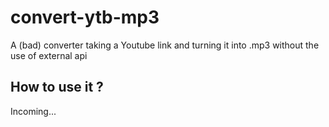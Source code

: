 # convert-ytb-mp3

A (bad) converter taking a Youtube link and turning it into .mp3 without the use of external api

## How to use it ?
Incoming...